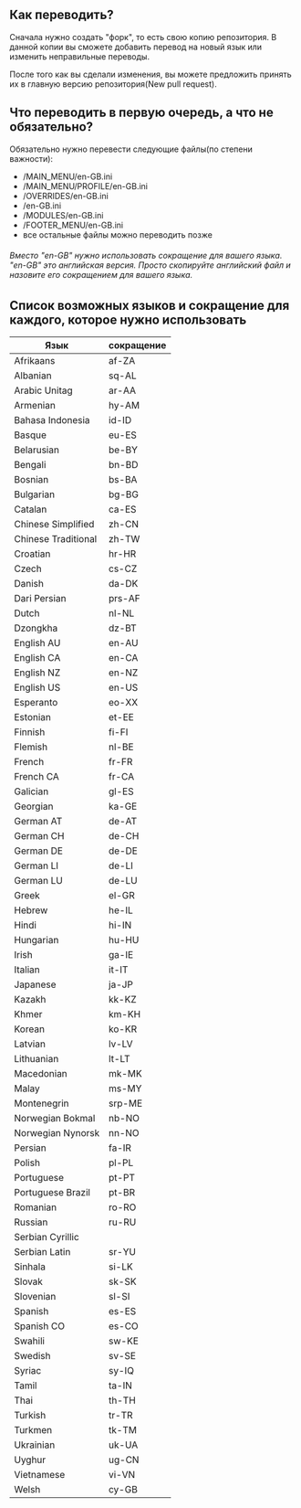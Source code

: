 Как переводить?
---------------------
Сначала нужно создать "форк", то есть свою копию репозитория. В данной копии вы сможете добавить перевод на новый язык или изменить неправильные переводы.

После того как вы сделали изменения, вы можете предложить принять их в главную версию репозитория(New pull request).

Что переводить в первую очередь, а что не обязательно?
---------------------
Обязательно нужно перевести следующие файлы(по степени важности):
* /MAIN_MENU/en-GB.ini
* /MAIN_MENU/PROFILE/en-GB.ini
* /OVERRIDES/en-GB.ini
* /en-GB.ini
* /MODULES/en-GB.ini
* /FOOTER_MENU/en-GB.ini
* все остальные файлы можно переводить позже

###### Вместо "en-GB" нужно использовать сокращение для вашего языка. "en-GB" это английская версия. Просто скопируйте английский файл и назовите его сокращением для вашего языка.

Список возможных языков и сокращение для каждого, которое нужно использовать
---------------------

| Язык | сокращение |
| ------------- | ------------- |
| Afrikaans | af-ZA |
| Albanian | sq-AL |
| Arabic Unitag | ar-AA |
| Armenian | hy-AM |
| Bahasa Indonesia | id-ID |
| Basque | eu-ES |
| Belarusian | be-BY |
| Bengali | bn-BD |
| Bosnian | bs-BA |
| Bulgarian | bg-BG |
| Catalan | ca-ES |
| Chinese Simplified | zh-CN |
| Chinese Traditional | zh-TW |
| Croatian | hr-HR |
| Czech | cs-CZ |
| Danish | da-DK |
| Dari Persian | prs-AF |
| Dutch | nl-NL |
| Dzongkha | dz-BT |
| English AU | en-AU |
| English CA | en-CA |
| English NZ | en-NZ |
| English US | en-US |
| Esperanto | eo-XX |
| Estonian | et-EE |
| Finnish | fi-FI |
| Flemish | nl-BE |
| French | fr-FR |
| French CA | fr-CA |
| Galician | gl-ES |
| Georgian | ka-GE |
| German AT | de-AT |
| German CH | de-CH |
| German DE | de-DE |
| German LI | de-LI |
| German LU | de-LU |
| Greek | el-GR |
| Hebrew | he-IL |
| Hindi | hi-IN |
| Hungarian | hu-HU |
| Irish | ga-IE |
| Italian | it-IT |
| Japanese | ja-JP |
| Kazakh | kk-KZ |
| Khmer | km-KH |
| Korean | ko-KR |
| Latvian | lv-LV |
| Lithuanian | lt-LT |
| Macedonian | mk-MK |
| Malay | ms-MY |
| Montenegrin | srp-ME |
| Norwegian Bokmal | nb-NO |
| Norwegian Nynorsk | nn-NO |
| Persian | fa-IR |
| Polish | pl-PL |
| Portuguese | pt-PT |
| Portuguese Brazil | pt-BR |
| Romanian | ro-RO |
| Russian | ru-RU |
| Serbian Cyrillic |
| Serbian Latin | sr-YU |
| Sinhala | si-LK |
| Slovak | sk-SK |
| Slovenian | sl-SI |
| Spanish | es-ES |
| Spanish CO | es-CO |
| Swahili | sw-KE |
| Swedish | sv-SE |
| Syriac | sy-IQ |
| Tamil | ta-IN |
| Thai | th-TH |
| Turkish | tr-TR |
| Turkmen | tk-TM |
| Ukrainian | uk-UA |
| Uyghur | ug-CN |
| Vietnamese | vi-VN |
| Welsh | cy-GB |

